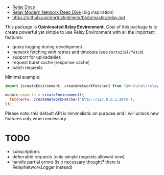 - [Relay Docs](https://facebook.github.io/relay/docs/en/introduction-to-relay.html)
- [Relay Modern Network Deep Dive](https://medium.com/entria/relay-modern-network-deep-dive-ec187629dfd3) (big inspiration)
- https://github.com/mrtnzlml/meta/blob/master/relay.md

This package is **Opinionated Relay Environment**. Goal of this package is to create powerful yet
simple to use Relay Environment with all the important features:

- query logging during development
- network fetching with retries and timeouts (see `@mrtnzlml/fetch`)
- support for uploadables
- request burst cache (response cache)
- batch requests

Minimal example:

```js
import {createEnvironment, createNetworkFetcher} from '@mrtnzlml/relay';

module.exports = createEnvironment({
  fetcherFn: createNetworkFetcher('http://127.0.0.1:2048'),
});
```

Please note: this default API is minimalistic on purpose and I will unlock new features only when
necessary.

# TODO

- subscriptions
- deferrable requests (only simple requests allowed now)
- handle partial errors (is it necessary thought? there is RelayNetworkLogger instead)
